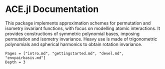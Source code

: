
# ACE.jl Documentation

This package implements approximation schemes for permutation and isometry invariant functions, with focus on modelling atomic interactions. It provides constructions of symmetric polynomial bases, imposing permutation and isometry invariance. Heavy use is made of trigonometric polynomials and spherical harmonics to obtain rotation invariance.



```@contents
Pages = ["intro.md", "gettingstarted.md", "devel.md", "envpairbasis.md"]
Depth = 3
```
